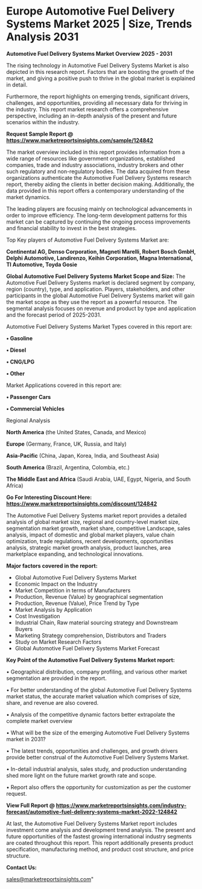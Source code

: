 # Europe Automotive Fuel Delivery Systems Market 2025 | Size, Trends Analysis 2031

<Strong> Automotive Fuel Delivery Systems Market Overview 2025 - 2031</strong>

The rising technology in Automotive Fuel Delivery Systems Market is also depicted in this research report. Factors that are boosting the growth of the market, and giving a positive push to thrive in the global market is explained in detail.

Furthermore, the report highlights on emerging trends, significant drivers, challenges, and opportunities, providing all necessary data for thriving in the industry. This report market research offers a comprehensive perspective, including an in-depth analysis of the present and future scenarios within the industry.

<strong>Request Sample Report @ <a href=https://www.marketreportsinsights.com/sample/124842>https://www.marketreportsinsights.com/sample/124842</a></strong>

The market overview included in this report provides information from a wide range of resources like government organizations, established companies, trade and industry associations, industry brokers and other such regulatory and non-regulatory bodies. The data acquired from these organizations authenticate the Automotive Fuel Delivery Systems research report, thereby aiding the clients in better decision making. Additionally, the data provided in this report offers a contemporary understanding of the market dynamics.

The leading players are focusing mainly on technological advancements in order to improve efficiency. The long-term development patterns for this market can be captured by continuing the ongoing process improvements and financial stability to invest in the best strategies.

Top Key players of Automotive Fuel Delivery Systems Market are:

<strong>Continental AG, Denso Corporation, Magneti Marelli, Robert Bosch GmbH, Delphi Automotive, Landirenzo, Keihin Corporation, Magna International, TI Automotive, Toyda Gosie</strong>

<strong><b>Global Automotive Fuel Delivery Systems Market Scope and Size:</b></strong>
The Automotive Fuel Delivery Systems market is declared segment by company, region (country), type, and application. Players, stakeholders, and other participants in the global Automotive Fuel Delivery Systems market will gain the market scope as they use the report as a powerful resource. The segmental analysis focuses on revenue and product by type and application and the forecast period of 2025-2031.

Automotive Fuel Delivery Systems Market Types covered in this report are:

<strong>• Gasoline

• Diesel

• CNG/LPG

• Other</strong>

Market Applications covered in this report are:

<strong>• Passenger Cars

• Commercial Vehicles</strong> 

Regional Analysis

<strong>North America</strong> (the United States, Canada, and Mexico)

<strong>Europe</strong> (Germany, France, UK, Russia, and Italy)

<strong>Asia-Pacific</strong> (China, Japan, Korea, India, and Southeast Asia)

<strong>South America</strong> (Brazil, Argentina, Colombia, etc.)

<strong>The Middle East and Africa</strong> (Saudi Arabia, UAE, Egypt, Nigeria, and South Africa)

<strong>Go For Interesting Discount Here: <a href=https://www.marketreportsinsights.com/discount/124842>https://www.marketreportsinsights.com/discount/124842</a></strong>

The Automotive Fuel Delivery Systems market report provides a detailed analysis of global market size, regional and country-level market size, segmentation market growth, market share, competitive Landscape, sales analysis, impact of domestic and global market players, value chain optimization, trade regulations, recent developments, opportunities analysis, strategic market growth analysis, product launches, area marketplace expanding, and technological innovations.

<strong><b>Major factors covered in the report:</b></strong>
<ul>
  <li>Global Automotive Fuel Delivery Systems Market </li>
  <li>Economic Impact on the Industry</li>
  <li>Market Competition in terms of Manufacturers</li>
  <li>Production, Revenue (Value) by geographical segmentation</li>
  <li>Production, Revenue (Value), Price Trend by Type</li>
  <li>Market Analysis by Application</li>
  <li>Cost Investigation</li>
  <li>Industrial Chain, Raw material sourcing strategy and Downstream Buyers</li>
  <li>Marketing Strategy comprehension, Distributors and Traders</li>
  <li>Study on Market Research Factors</li>
  <li>Global Automotive Fuel Delivery Systems Market Forecast</li>
</ul>

<strong><b>Key Point of the Automotive Fuel Delivery Systems Market report:</b></strong>

• Geographical distribution, company profiling, and various other market segmentation are provided in the report.

• For better understanding of the global Automotive Fuel Delivery Systems market status, the accurate market valuation which comprises of size, share, and revenue are also covered.

• Analysis of the competitive dynamic factors better extrapolate the complete market overview

• What will be the size of the emerging Automotive Fuel Delivery Systems market in 2031?

• The latest trends, opportunities and challenges, and growth drivers provide better construal of the Automotive Fuel Delivery Systems Market.

• In-detail industrial analysis, sales study, and production understanding shed more light on the future market growth rate and scope.

• Report also offers the opportunity for customization as per the customer request.

<strong><b>View Full Report @ <a href=https://www.marketreportsinsights.com/industry-forecast/automotive-fuel-delivery-systems-market-2022-124842>https://www.marketreportsinsights.com/industry-forecast/automotive-fuel-delivery-systems-market-2022-124842</a></b></strong>


At last, the Automotive Fuel Delivery Systems Market report includes investment come analysis and development trend analysis. The present and future opportunities of the fastest growing international industry segments are coated throughout this report. This report additionally presents product specification, manufacturing method, and product cost structure, and price structure.

<strong>Contact Us:</strong>

sales@marketreportsinsights.com"
